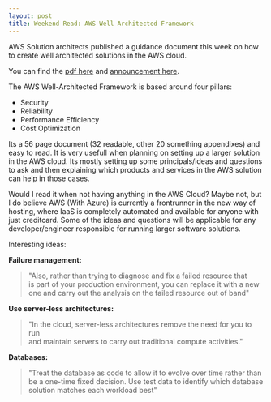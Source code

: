 ```yaml
---
layout: post
title: Weekend Read: AWS Well Architected Framework
---
```

  
AWS Solution architects published a guidance document this week on how to create well architected solutions in the AWS cloud.
  
You can find the [pdf here](http://d0.awsstatic.com/whitepapers/architecture/AWS_Well-Architected_Framework.pdf)
and [announcement here](https://aws.amazon.com/blogs/aws/are-you-well-architected/).
  
The AWS Well-Architected Framework is based around four pillars:  
- Security
- Reliability
- Performance Efficiency
- Cost Optimization
  
Its a 56 page document (32 readable, other 20 something appendixes) and easy to read. It is very usefull when planning on setting up a larger solution in the AWS cloud. Its mostly setting up some principals/ideas and questions to ask and then explaining which products and services in the AWS solution can help in those cases.  
  
Would I read it when not having anything in the AWS Cloud? Maybe not, but I do believe AWS (With Azure) is currently a frontrunner in the new way of hosting, where IaaS is completely automated and available for anyone with just creditcard. Some of the ideas and questions will be applicable for any developer/engineer responsible for running larger software solutions.
  
Interesting ideas:  
  
**Failure management:**  
> "Also, rather than trying to diagnose and fix a failed resource that  
> is part of your production environment, you can replace it with a new  
> one and carry out the analysis on the failed resource out of band"  
  
**Use server-less architectures:** 
> "In the cloud, server-less architectures remove the need for you to run  
> and maintain servers to carry out traditional compute activities."  
  
**Databases:**  
> "Treat the database as code to allow it to evolve over time rather than  
> be a one-time fixed decision. Use test data to identify which database   
> solution matches each workload best"  
  
  
  
 
 